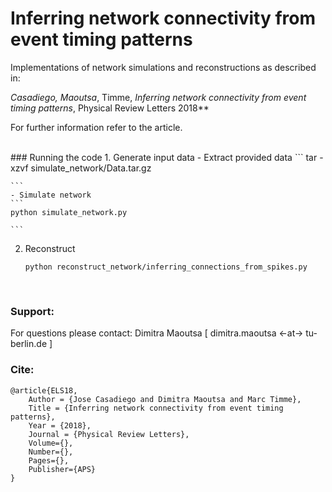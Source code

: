 # Inferring network connectivity from event timing patterns

Implementations of network simulations and reconstructions as described in:


**Casadiego*, Maoutsa*, Timme, _Inferring network connectivity from event timing patterns_, Physical Review Letters 2018**  

For further information refer to the article.


<br>
### Running the code
1. Generate input data
    - Extract provided data
    ```
    tar -xzvf simulate_network/Data.tar.gz
    
    ```
    - Simulate network 
    ```
    python simulate_network.py
    
    ```
2. Reconstruct
    ```
    python reconstruct_network/inferring_connections_from_spikes.py
    
    ```


<br>

### Support:
For questions please contact: Dimitra Maoutsa [ dimitra.maoutsa <-at-> tu-berlin.de ] 

### Cite:
```
@article{ELS18,
    Author = {Jose Casadiego and Dimitra Maoutsa and Marc Timme},
    Title = {Inferring network connectivity from event timing patterns},
    Year = {2018},
    Journal = {Physical Review Letters},
    Volume={},
    Number={},
    Pages={},
    Publisher={APS}
}
```